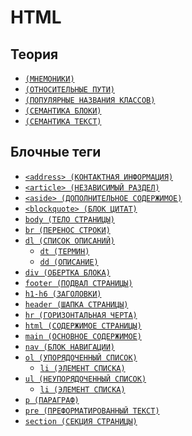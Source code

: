 # HTML

## Теория

- [`(МНЕМОНИКИ)`](./HTML/ТЕОРИЯ/МНЕМОНИКИ.md)
- [`(ОТНОСИТЕЛЬНЫЕ ПУТИ)`](<./HTML/ТЕОРИЯ/ОТНОСИТЕЛЬНЫЕ ПУТИИ.md>)
- [`(ПОПУЛЯРНЫЕ НАЗВАНИЯ КЛАССОВ)`](<./HTML/ТЕОРИЯ/ПОПУЛЯРНЫЕ НАЗВАНИЯ КЛАССОВВ.md>)
- [`(СЕМАНТИКА БЛОКИ)`](<./HTML/ТЕОРИЯ/СЕМАНТИКА БЛОКИИ.md>)
- [`(СЕМАНТИКА ТЕКСТ)`](<./HTML/ТЕОРИЯ/СЕМАНТИКА ТЕКСТТ.md>)

## Блочные теги

- [`<address> (КОНТАКТНАЯ ИНФОРМАЦИЯ)`](<./HTML/TAGS BLOCK/address (КОНТАКТНАЯ ИНФОРМАЦИЯ).md>)
- [`<article> (НЕЗАВИСИМЫЙ РАЗДЕЛ)`](<./HTML/TAGS BLOCK/article (НЕЗАВИСИМЫЙ РАЗДЕЛ).md>)
- [`<aside> (ДОПОЛНИТЕЛЬНОЕ СОДЕРЖИМОЕ)`](<./HTML/TAGS BLOCK/aside (ДОПОЛНИТЕЛЬНОЕ СОДЕРЖИМОЕ).md>)
- [`<blockquote> (БЛОК ЦИТАТ)`](<./HTML/TAGS BLOCK/blockquote (БЛОК ЦИТАТ).md>)
- [`body (ТЕЛО СТРАНИЦЫ)`](<./HTML/TAGS BLOCK/body (ТЕЛО СТРАНИЦЫ).md>)
- [`br (ПЕРЕНОС СТРОКИ)`](<./HTML/TAGS BLOCK/br (ПЕРЕНОС СТРОКИ).md>)
- [`dl (СПИСОК ОПИСАНИЙ)`](<./HTML/TAGS BLOCK/dl (СПИСОК ОПИСАНИЙ).md>)
  - [`dt (ТЕРМИН)`](<./HTML/TAGS BLOCK/dt (ТЕРМИН).md>)
  - [`dd (ОПИСАНИЕ)`](<./HTML/TAGS BLOCK/dd (ОПИСАНИЕ).md>)
- [`div (ОБЕРТКА БЛОКА)`](<./HTML/TAGS BLOCK/div (ОБЕРТКА БЛОКА).md>)
- [`footer (ПОДВАЛ СТРАНИЦЫ)`](<./HTML/TAGS BLOCK/footer (ПОДВАЛ СТРАНИЦЫ).md>)
- [`h1-h6 (ЗАГОЛОВКИ)`](<./HTML/TAGS BLOCK/h1-h6 (ЗАГОЛОВКИ).md>)
- [`header (ШАПКА СТРАНИЦЫ)`](<./HTML/TAGS BLOCK/header (ШАПКА СТРАНИЦЫ).md>)
- [`hr (ГОРИЗОНТАЛЬНАЯ ЧЕРТА)`](<./HTML/TAGS BLOCK/hr (ГОРИЗОНТАЛЬНАЯ ЧЕРТА).md>)
- [`html (СОДЕРЖИМОЕ СТРАНИЦЫ)`](<./HTML/TAGS BLOCK/html (СОДЕРЖИМОЕ СТРАНИЦЫ).md>)
- [`main (ОСНОВНОЕ СОДЕРЖИМОЕ)`](<./HTML/TAGS BLOCK/main (ОСНОВНОЕ СОДЕРЖИМОЕ).md>)
- [`nav (БЛОК НАВИГАЦИИ)`](<./HTML/TAGS BLOCK/nav (БЛОК НАВИГАЦИИ).md>)
- [`ol (УПОРЯДОЧЕННЫЙ СПИСОК)`](<./HTML/TAGS BLOCK/ol (УПОРЯДОЧЕННЫЙ СПИСОК).md>)
  - [`li (ЭЛЕМЕНТ СПИСКА)`](<./HTML/TAGS BLOCK/li (ЭЛЕМЕНТ СПИСКА).md>)
- [`ul (НЕУПОРЯДОЧЕННЫЙ СПИСОК)`](<./HTML/TAGS BLOCK/ul (НЕУПОРЯДОЧЕННЫЙ СПИСОК).md>)
  - [`li (ЭЛЕМЕНТ СПИСКА)`](<./HTML/TAGS BLOCK/li (ЭЛЕМЕНТ СПИСКА).md>)
- [`p (ПАРАГРАФ)`](<./HTML/TAGS BLOCK/p (ПАРАГРАФ).md>)
- [`pre (ПРЕФОРМАТИРОВАННЫЙ ТЕКСТ)`](<./HTML/TAGS BLOCK/pre (ПРЕФОРМАТИРОВАННЫЙ ТЕКСТ).md>)
- [`section (СЕКЦИЯ СТРАНИЦЫ)`](<./HTML/TAGS BLOCK/section (СЕКЦИЯ СТРАНИЦЫ).md>)
